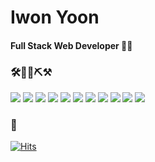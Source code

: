 # Iwon Yoon
#### Full Stack Web Developer 👩‍💻


### 🛠🔧🔨⛏⚒
![](https://img.shields.io/badge/JavaScript-F7DF1E?style=flat-square&logo=javascript&logoColor=white) ![]( https://img.shields.io/badge/HTML-E34F26?style=flat-square&logo=html5&logoColor=white) ![](https://img.shields.io/badge/CSS-1572B6?style=flat-square&logo=css3&logoColor=white) ![](https://img.shields.io/badge/Java-007396?style=flat-square&logo=java&logoColor=white) ![](https://img.shields.io/badge/C-A8B9CC?style=flat-square&logo=c&logoColor=white)
![](https://img.shields.io/badge/C++-00599C?style=flat-square&logo=cplusplus&logoColor=white) ![](https://img.shields.io/badge/Python-3776AB?style=flat-square&logo=python&logoColor=white) ![](https://img.shields.io/badge/MySQL-4479A1?style=flat-square&logo=mysql&logoColor=white) ![](https://img.shields.io/badge/React-61DAFB?style=flat-square&logo=react&logoColor=white) ![](https://img.shields.io/badge/AWS-232F3E?style=flat-square&logo=amazonaws&logoColor=white) ![](https://img.shields.io/badge/Node.js-339933?style=flat-square&logo=node-dot-js&logoColor=white)

 

### 👋
[![Hits](https://hits.seeyoufarm.com/api/count/incr/badge.svg?url=https%3A%2F%2Fgithub.com%2FIwonYoon&count_bg=%23B2BDF9&title_bg=%23A0A0A0&icon=&icon_color=%23E7E7E7&title=hits&edge_flat=true)](https://hits.seeyoufarm.com)
